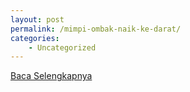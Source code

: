 ```yaml
---
layout: post
permalink: /mimpi-ombak-naik-ke-darat/
categories:
    - Uncategorized
---
```


[Baca Selengkapnya](/07)